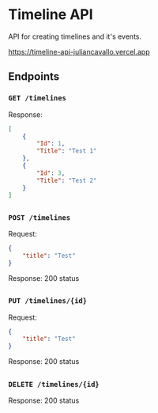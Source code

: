 # Timeline API

API for creating timelines and it's events.

https://timeline-api-juliancavallo.vercel.app

## Endpoints

### `GET /timelines`
Response: 
```json
[
    {
        "Id": 1,
        "Title": "Test 1"
    },
    {
        "Id": 3,
        "Title": "Test 2"
    }
]
```
## 

### `POST /timelines`
Request:
```json
{
    "title": "Test"
}
```
Response: 200 status
## 

### `PUT /timelines/{id}`
Request:
```json
{
    "title": "Test"
}
```
Response: 200 status
## 

### `DELETE /timelines/{id}`
Response: 200 status
## 
